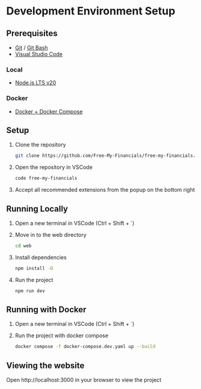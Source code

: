 # Development Environment Setup

## Prerequisites

- [Git](https://git-scm.com/) / [Git Bash](https://gitforwindows.org/)
- [Visual Studio Code](https://code.visualstudio.com/)

### Local

- [Node.js LTS v20](https://nodejs.org/en/)

### Docker

- [Docker + Docker Compose](https://docs.docker.com/desktop/)

## Setup

1. Clone the repository

    ```bash
    git clone https://github.com/Free-My-Financials/free-my-financials.git
    ```

2. Open the repository in VSCode

    ```bash
    code free-my-financials
    ```

3. Accept all recommended extensions from the popup on the bottom right

## Running Locally

1. Open a new terminal in VSCode (Ctrl + Shift + `)

2. Move in to the web directory

    ```bash
    cd web
    ```

3. Install dependencies

    ```bash
    npm install -D
    ```

4. Run the project

    ```bash
    npm run dev
    ```

## Running with Docker

1. Open a new terminal in VSCode (Ctrl + Shift + `)

2. Run the project with docker compose

    ```bash
    docker compose -f docker-compose.dev.yaml up --build
    ```

## Viewing the website

Open http://localhost:3000 in your browser to view the project
